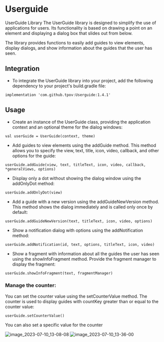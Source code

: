 # Userguide
UserGuide Library
The UserGuide library is designed to simplify the use of applications for users. Its functionality is based on drawing a point on an element and displaying a dialog box that slides out from below.

The library provides functions to easily add guides to view elements, display dialogs, and show information about the guides that the user has seen.


## Integration

- To integrate the UserGuide library into your project, add the following dependency to your project's build.gradle file:

```implementation 'com.github.tpov:Userguide:1.4.1'```

## Usage

- Create an instance of the UserGuide class, providing the application context and an optional theme for the dialog windows:

```
val userGuide = UserGuide(context, theme)
```
- Add guides to view elements using the addGuide method. This method allows you to specify the view, text, title, icon, video, callback, and other options for the guide:
```
userGuide.addGuide(view, text, titleText, icon, video, callback, *generalViews, options)
```
- Display only a dot without showing the dialog window using the addOnlyDot method:
```
userGuide.addOnlyDot(view)
```
- Add a guide with a new version using the addGuideNewVersion method. This method shows the dialog immediately and is called only once by default:
```
userGuide.addGuideNewVersion(text, titleText, icon, video, options)
```
- Show a notification dialog with options using the addNotification method:
```
userGuide.addNotification(id, text, options, titleText, icon, video)
```
- Show a fragment with information about all the guides the user has seen using the showInfoFragment method. Provide the fragment manager to display the fragment:
```
userGuide.showInfoFragment(text, fragmentManager)
```
### Manage the counter: 

You can set the counter value using the setCounterValue method. The counter is used to display guides with countKey greater than or equal to the counter value:
```
userGuide.setCounterValue()
```
You can also set a specific value for the counter

![image_2023-07-10_13-08-08](https://github.com/tpov/Userguide/assets/33009369/e59080dd-68ad-452e-9848-ef7557e8d002)
![image_2023-07-10_13-36-00](https://github.com/tpov/Userguide/assets/33009369/1dfd723d-53e3-4760-814b-a2c8423148b5)
